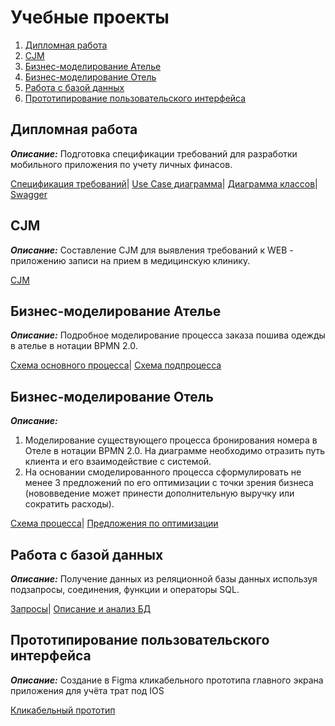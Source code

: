 # Учебные проекты
1. [Дипломная работа](#дипломная-работа)
2. [CJM](#cjm)
3. [Бизнес-моделирование Ателье](#бизнес-моделирование-ателье)
4. [Бизнес-моделирование Отель](#бизнес-моделирование-отель)
5. [Работа с базой данных](#работа-с-базой-данных)
6. [Прототипирование пользовательского интерфейса](#прототипирование-пользовательского-интерфейса)

## Дипломная работа
_**Описание:**_ Подготовка спецификации требований для разработки мобильного приложения по учету личных финасов.

[Спецификация требований](https://github.com/Basil518/Basil518/blob/a90ef8e01a4597006e2bb6ffcb050e5cdc48a663/1.%20SRS%20%D0%94%D0%B8%D0%BF%D0%BB%D0%BE%D0%BC%20%D0%91%D1%83%D1%85%D1%82%D0%B8%D1%8F%D1%80%D0%BE%D0%B2%20SAL-25%20(2).pdf)| [Use Case диаграмма](https://drive.google.com/file/d/1f1YCMgcssd2DJ5UTYxQaBlafCMrTbBDc/view?usp=sharing)| [Диаграмма классов](https://drive.google.com/file/d/1Mty7ap3SdBmgmPFyvICJhZ9BLdQgApEl/view?usp=sharing)| [Swagger](https://app.swaggerhub.com/apis/BASILVB/MyFinance/1)
## CJM
_**Описание:**_ Составление CJM для выявления требований к WEB - приложению записи на прием в медицинскую клинику.

[CJM](https://github.com/Basil518/Basil518/blob/e6cab509123b6317089f50358f35581440fd8848/3.%20CJM%20%D0%9A%D0%BB%D0%B8%D0%BD%D0%B8%D0%BA%D0%B0%20-%20%D0%9B%D0%B8%D1%81%D1%821%20(2).pdf)
## Бизнес-моделирование Ателье
_**Описание:**_ Подробное моделирование процесса заказа пошива одежды в ателье в нотации BPMN 2.0.

[Схема основного процесса](https://github.com/Basil518/Basil518/blob/e6cab509123b6317089f50358f35581440fd8848/4.1.%20%D0%91%D0%B8%D0%B7%D0%BD%D0%B5%D1%81%20%D0%BC%D0%BE%D0%B4%D0%B5%D0%BB%D0%B8%D1%80.%20%D0%BE%D1%81%D0%BD.%20%D0%BF%D1%80%D0%BE%D1%86..svg)| [Схема подпроцесса](https://github.com/Basil518/Basil518/blob/e6cab509123b6317089f50358f35581440fd8848/4.2.%20%D0%91%D0%B8%D0%B7%D0%BD%D0%B5%D1%81%20%D0%BC%D0%BE%D0%B4%D0%B5%D0%BB%D0%B8%D1%80.%20%D0%BF%D0%BE%D0%B4%D0%BF%D1%80%D0%BE%D1%86.svg)

## Бизнес-моделирование Отель
_**Описание:**_ 
1. Моделирование существующего процесса бронирования номера в Отеле в нотации BPMN 2.0. На диаграмме необходимо отразить путь клиента и его взаимодействие с системой.
2. На основании смоделированного процесса сформулировать не менее 3 предложений по его оптимизации с точки зрения бизнеса (нововведение может принести дополнительную выручку или сократить расходы).

[Схема процесса](https://github.com/Basil518/Basil518/blob/988da8fb39c048296025ef818736e27968db834a/5.1.%20%D0%A1%D1%85%D0%B5%D0%BC%D0%B0%20%D1%80%D0%B5%D0%B3%D0%B8%D1%81%D1%82%D1%80%D0%B0%D1%86%D0%B8%D1%8F%20%D0%BA%D0%BB%D0%B8%D0%B5%D0%BD%D1%82%D0%B0%20%D0%B3%D0%BE%D1%81%D1%82%D0%B8%D0%BD%D0%B8%D1%86%D0%B0.svg)| [Предложения по оптимизации](https://github.com/Basil518/Basil518/blob/47a1a5a52d90385ce07c0598a9c88f91232aae06/5.2.%20%D0%9F%D1%80%D0%B5%D0%B4%D0%BB%D0%BE%D0%B6%D0%B5%D0%BD%D0%B8%D1%8F%20%D0%BF%D0%BE%20%D0%BE%D0%BF%D1%82%D0%B8%D0%BC%D0%B8%D0%B7%D0%B0%D1%86%D0%B8%D0%B8.pdf)

## Работа с базой данных
_**Описание:**_ Получение данных из реляционной базы данных используя подзапросы, соединения, функции и операторы SQL.

[Запросы](https://github.com/Basil518/Basil518/blob/47a1a5a52d90385ce07c0598a9c88f91232aae06/6.%20%D0%98%D1%82%D0%BE%D0%B3%D0%BE%D0%B2%D0%BE%D0%B5_SQL.sql)|  [Описание и анализ БД](https://github.com/Basil518/Basil518/blob/47a1a5a52d90385ce07c0598a9c88f91232aae06/6.1.%20%D0%98%D1%82%D0%BE%D0%B3%D0%BE%D0%B2%D0%B0%D1%8F_%D1%80%D0%B0%D0%B1%D0%BE%D1%82%D0%B0_SQL__%D0%91%D1%83%D1%85%D1%82%D1%8F%D0%B8%D1%80%D0%BE%D0%B2_%D0%92.docx.pdf)

## Прототипирование пользовательского интерфейса
_**Описание:**_ Создание в Figma кликабельного прототипа главного экрана приложения для учёта трат под IOS

[Кликабельный прототип](https://www.figma.com/proto/1CWphMBHAD7xupmzf2muJ6/%D0%94%D0%97-%D0%9A%D0%BB%D0%B8%D0%BA%D0%B0%D0%B1%D0%B5%D0%BB%D1%8C%D0%BD%D1%8B%D0%B9-%D0%BF%D1%80%D0%BE%D1%82%D0%BE%D1%82%D0%B8%D0%BF?page-id=0%3A1&node-id=1-487&viewport=319%2C519%2C0.74&scaling=scale-down&starting-point-node-id=1%3A487)
